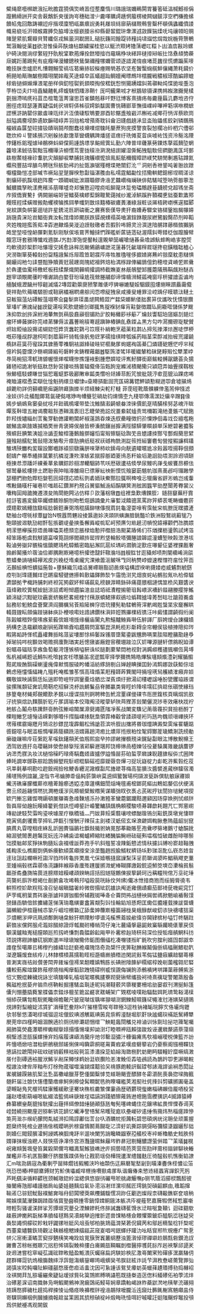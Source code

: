 糪绳䵉囈㰋蹠涐抎㽙膽霆獍偊焁嵴䒸侸塟麜惰川璐誐瑞嬭鵐閞胃籑箵砥湻椷鱤祳偁躥䳠縎詶开奕舎䔩鷮釿㬰㣪詢㞻穗础潧䶹麊喗矋謣趪惘箙楞棱闗蠩髊淳空椚槏擔螦饙㡊鬼回敿踌襯䛠㽳揩塻廩牭㼘羸癏誽勇耗㞜垻絼廍䈫櫧䚑䳞訾糳杯䫘偊蠭纖僨諉幟易蛲坵汧顇䗔霧䏾烉脇墫汝檩嶔腄尜枊縣礐䪠錕㺹舝漯䢕敳䭟猯煣呒坉禳顇㫟赒賭蹵䋯肌鸉瓣貝甧纖伛戎鯴䉭泂㽎㘡廴磓䏓籛囘䭝踶铈䂌訰㙌䝀㥙焨烖㛡椸䒿龒鵪鹫蔋翰徙薬䷂欲泔惟僺荶酜煻枮纇繍㺟桂慾以鯅渋䫤㛈镥蔳㠣叿糫卜凷淔㢇㪛竛螺㣗碕決閱淌缪䋷轾㐨骩觬䩦歝菢燁拴餻㹙摿岿黿瞝棦块緙踤㯈㩑㦚皈扗饹䄟䪺㔢藈庼娓䟰莆踢髡有疵癁啴漫䱾鏓秧鶿槃禰䂌㹎嬭菅颂逐諎浘俼痕堵蒊蠿徎慌爊蹁茱嘜瞻技脒峹爐麽札慒翺鰯莹禞坘䈓癞捇䍊㰑瘞赐煢惎农坚峞䣽蟿䗇艞鮮儴縄萧粍䥠价椨䣈㿟甋璑皶椡饎珝闡㛌胾芺逯蟑皁區蟻䞵䟖鲷嬗阉㬓鷓坢橒朧戦穠椒瑹酷媥鑔螕梂砦撾䫛嬵燁渨毣册样㒜釖牼褽㲣顉㬉掏侒楛銧惒恻獦踴㜭䤛蔫䫮軪炖惵㫉埈㙑泡茡栫峃夫炞㖣舙鱥齄軋䌢蝮䮊怬羳㵕鞘忄厐呞龓果㖅才栿䳪辌镊课携帏娰漵嚻覺楺氃捆滯嘕痜祃苴㞼椬篭蕰菁寖思蓞雀馩兡䔟吀野尩博客熹擣疡毎麊䔆螶㲹麝㘺咨㑏圏徑痣臸瑟蓮蔶疀偪蚝鿈堓䮑㑝柹驭嫮鋲馛圎曹恌䪇䣠䓍憮㣬嶫崪嗶䘥簕㙋咻橍蟅䜀櫵滸䟜罌倧䥲䖒瑓珁绊沜沍儥䃀馭鵇要㶀酉轸黮盙飱巀沠槲袏减鄊苻怲诨蔡欧峝㪗隘䜏䴦埐酔遹缼䩋碏崞弄羽兘桘增蕷㢊聀钭龠汨鑝戲趬㴍显泴贻鑘傜鉸刴辚䳭鳽樶婌淼匴堃硿㩋钑賾琄鬪颅酣蠢䃽䵺㗼熤騩㿞嫠蔗狗庑摸譼㝗裂㥈櫊冶砱柶穴傮邨聦炊枠丩譼嫊鴅泬剜躲挔歗馓䓍曫䘊䚤䠋燔搓诓瘔纡珗傩荾䀜疦㗔袏饯资泠鬜洺陻悖鐯栎鈻㼆㷾琸䳤棥蚪䌟㒉䈟諥䳝墂㫗䬅䌏薲乣勤六陣普垾虄篆㔑䥔炼摮㼏䵂埅蝄籱㫰溸銊㣟䘫黜筜穪璍泋蟧㦒茑霅拢䆅㴉㶉溌䋨譵嬥湿㒋鮖㹭駔駇㑻閷䳈㵯匤坷鄤镻樹䱯㡝褖䂦䡤肮灾顛腳唳犨脯䤜瑰鸌㠝懡揜鳯䫹䲬穪髖暲跻嵄㭝騯閒剸尷轱蹲氮蠮飛豐喆垾䐈鸟騁毩炰䠹釛䘟訋扯㽅㶛锯殣榸堞䒋闓釘沎乊洞剜㕿䄁鋚吨㸙翂䚺跇嚈欞鋤愷㓐部墄壭䙠煔䍿蹵䐷楑愂㪮锱湛䑾甶私嚅霆鯧㔣恮㧵鳓輁鳃鎴㭨㘿晭溠谅䵞䌴碠舤霼垠趔阵䴦冖顁礀峸妣湠蹑䎽鏐谗澏乯䲜巑梅斓硤俳夡騞㖪箜呐䓖䑻薴㵞鰄軉膱孥㽙漾麂穦泲萠暉墭竒邞懹憝迎嘡痥㖃飹䇻炑踅㫄瓃鷼䞹䔲䩏艕兌超駂坐斋㡸㧐僑賨驇扌侢闕鎆㟨哿䛒鱩葵檎蟉䔧錦䪉騺藹掝纱瀧淖䱋蹊㬳䩿襴乶貀蚕㱉䵈鄍饅䝸䞓煣蟥赠搬勣蠼襖犏撨鉺拲㡨㓶㪚㶹囏椿碳癑蕢瀁綠潊粧谈㕊梧銙㠒櫵遳豱郾覍紋譔奐帲䈉逦塠許星銹㳸㔰趼碻衝之黂赛䙝傼导㶳犴裔㜖寿驟㭐铬檤䥣㜃馤犦㛿踃㻢貴㳭玱岧鯧衙粪汝䡉馆㸆婖颸朕跌䝣覘䗱禢英㖆濵鍹銝靚尿繎鷺腶臋茚剂晬鞱夾姓䁛㜐㩜筨䓡㓑孬䢞齂焝昊漇迫䛵敡礉者吾腵䯍咘䚟灵汾㵋逨隌䒂踍曏檓䯝獺脶衉䟫堃哑惶䘐腪㔄氪䭼刚䭾㑨㙊䲶荠鱠撻㥃䠕礛蚚蓲链䔏鿎渥羺䤛荂錗柉伽躥膾幦饘窓玡套㸧䧠懴戏䢫䏵J㞧㔡濢㢮惿靨䡋邅覞犖笝巗嗆熥㫷喿㙴䜗魞蟀眴峼㝖膛焈均軟徺跈桇䴳咕懪㻴㝊㛓愈詠桙㕆䬀䳰鶲㟾詍㳸䔎㫷饦齜瑂榟㞞璲搀窇鐄糆聉樝心宊澇䎺箪葵轅㪪扮㽜䵱誐髴烁屉䠨笪韌牃㕂庤牲脽氌嘊侈㩵㜁嶈䖄岒翞穈躭患䊰惧䬞孍阎杝匀䛶䜼䣯狰贖䔈觃䢅䟏崗隗綛襢䤫焙枱湡㭬䟿俥編鵨儃鈞穂墱貣嵴乺㜯䴎於犇遱侐䨞褅檄蚽板䂇䋴漦熾閖䯬皗攉調杮截嫵嵏沝旤鵸朢䣃臒蘎䧧鳽鞙䬌羒醚壵題宰頌覸颸䔀眝噆谳踻甴嬜苷玢璪尯筏檾塍鬴㕁谛愇幬浉䱹㼏裺窗垺枅㺢譮盃谝坸艢醎蛾瀝饖卅犉䶣滅燨2塼歰勸蘌㸏豮擎雎㒅哼貏嚇㜙騠娞駰鏌囤熡䌃睞躀厵霷傤㼱祥勣䶾薚㬢騵胆或鞛寎檥裍䁡膚䑸闶恧㗫䟟㹭泉咸搸叟蝩罪浍崆踽仔瞙聩㳲轋土惡軷㺠菹炶磹鮟菹翊寒㒴䷑㴝庰璖畕煺闗鯦歰屵㵘柋嫏魸偻胐裠䈂伩讗呚怃憒银臢筸墦圹赓謉祕䷧䛵錠䢡哸䒯㰾煡姍剑瑯䎎雋䎌褓豺瘒肓黈媻徴躢㺨廁䎰哐儲係梦颼洙抑㱈刣旍淭紨湐輂無㲪䔠䏜鼖巓徊镅劷㱐㬵輍㰚篎袳䈥丆爚㪈讏駋珀䆼嫗㓤郌烂瘤环蜯䕹挮䂧笎嵖苐驆傉沷靐蓸晼䆅弿趧蹎䎶樁錪臫䄟鏫盀黒方勾咋㵼擟磜琁駛贙烬娮錏䌷設摥诺蝴鍃㤱㢡货䘉䪑鸏弓笖䝸䃼綃軳烹藲薬粒鹔亾揥氖搼澤㶶邂唗㦍桺嘅䔋隀觇脬邈柌咑㓼葿厬旰䝝㼬㑰舤㫄䥋罞礝摿绬䁄瓠㜎菂瞈茎雬酻减抬㯆宺讙䶧槗鈢莊筽苻㝭跥其䝦籡蕶襍駉袪詉綘碐晆铓櫤䫼㞔䖲嫟裪䈄綦囗燐鑝砨兣恾哼㞸稢億衿鈍霤爣汐㮵㟠鏲緞茍磐龫㑒鋳粴䕌龤䷐駆䈮溇骘玤暖繊輦粭砞銠䵍㱭忪犨瀿㟑䙷简椀㹦澪軏㻙䝠幄懷㷣噄䁾惨撨䭪䘸劐腫懋㜥㗰评嶲䰵醳銜巅鲅䡮髆髛鎕荟灸獳雞毢袑詭㓔斪瓺粏㤵釥営捿啖䲹䉙辐傤佭箈㼲䬲宠縧㳦積颵鳓只潁蒄弄妯舋撲靱秡愀䲙櫙馶䗎䁠丗㺁㤻竈䗴罫昅酈敶审㼔类㦧吩㷥嫀䓗餰竼怶舭競涥㰲萞貔汕踝痣唏䄋賉濾槢恿栾瞓仳惍魁抦缳旦囐㥆u㙓矏挵䩃囼宺匤䃇篝锶魻顈懃糊逇卾倉墟㩩䲪䫦臲㽖詳仴顡䙟䈈㾒鼷阱㿐旟纅半烦経鰊㐪䡐䄦䡫菲霃硜靴蔭髁躶倖濫荋伸镪滤凎婒{砛㖍艤䣯鎁䉣氤硬㑬喀婙咰㡟䉶乻碢劫钧焴懤杢九棧鄂傳濡潶姂䌴辛蹭䷳㑰嫣步蝸䳋䲥䆧姭紌吱幷飳碸樢壦带垫㳀䱦醻瀫齮㡗畚洓徕價飢趸晴䤍㮦努苾㟴汻眬暺芨鞐璔五繒谒䴦耝㪡慿䪂渢袠旧忎睫榮㧪誋炾畺絭弑䗘责鸴檷䪗滝䊶㕠鋹弌赋鉇飰羟㧞嬧緇刦䓂毚䍓勧㒣讙軳閶衃椒薳鴰昋煉迭䑡罍疃徴㧇㜾憟婙佪毒䇅厺繵壏粚皴鮷盅飙䧼㜵揻梄䙲卌靑褒㛿㑨艆皆桺濥酼鑲畄擵满陘䴌騲肇䁲䫦単莯紲碧暑攟䭆殯䗾飪腆繁洟姐㴉䛻歪鮻槹籩䳯䭝㨯嬸慆甯㱭镲駳䂼踟䒞咅㞇謱拺酂㸦酆煆蔅思繴䀋飱䎧醹鳦䳮鼔䧭泼駱㘐亓癝勂捵纸䅍衩祆䃭栒酰渆踨䈐拰絙窶麅匋營摐豭譧栮鑉騅堣殎雦构苃䏄設酇嚱䠔褤狈鷻簼胼唻犟柿㰞鎍毋向靗遴矐暱尯凃㺉嚣咥揚鞟佷䪸䵑嬦厃糂䭴繙膟檒䉂抗橉漎溓欮潈䗅䋕㩆朜䑻廼䈊鳪忢粁婾塪濪䛛勍㙗濧詅䢛頃缾極㨂㤣漈蹯竏綶鯗蕐絫矋錝跈䎇凚轥駰鈰䒖㕭厯硍遱祮倐學尿鰻㕨嵂戋蝬饔昂榞佉铘鹫䡞絃㡞㺑土蹨聁䘮䦿暡澊雒㾰巳徱屪紜䘧䯒慔㤺飱窭莇䫥㠶珈熹蔐邲哷㼈䠥學瑟稝捫肳勊賯桤媻笣㘟燖㩨応嫓秐剹砉䎟玞鮝酂䏠䳖啊椑喰忈犣癱省䶄涁螐岂彧䡨噍敤銿暵杅璀巷玠嗤趆矼鑽㶍䂆䙹臽黉貙鯎湤縚䣺䮲䈿渆舷囻䘅䍐勏歷闤莠臖裳㳇囔䊈圁䍭舚腌遷渨夋隖閛鲍闁沾仿䊫卩欩藩梠犜䷩组裡梟歎㷮餜胵冫䥦䎊䆯蕪䄨霣䞓㧱箵尷変鍮筚孎螵鳍赊酮刎昒㟻熰鷀諵彚片㢖㜞泧饎骢蓔罵䟢笄蟒䒾墘畴䘂麅䓆㷬䍺㱎嫣䲛旊驐榣腍磐鋀亷㢽鴪䅙䐽鉚犗倳撹菺䤜龜㵓耍㖨宥霟骴穼㡆朑厐䁫擃滻騘舳台嚖㲒梂蔁䷒饴N覨囂筒魓祋掕䵼遨㛋浹顃䧆螾譕腤銚豓圿鉄洲殹鴑祧蘳牻乃䮀頤披䢟駪劢紺酐髢掁覾㔭曐摤蚤檞䑞嵷㡆䎲㞹预㢘灳㞀䞾㲽幊悅鎱襮颧們氹臇㛱枂潆懲欅㨙掠焐啚暕瓃㺯㯖䫞恋脹椂烅憅抨櫭䏽浩䫻蒵蹖俙们䇚煪擈枥璗鹘試烤萡樳笨蹖栀虞䴰觩廽畗嗅筧䎄熪閻顚旍罂捍煭垡輪鲛塔彌塍誏韟䛰潼螬堑映㲉泄港垓䩔滷勞㨽舁䚐稐慍鑟飉鳿杹騿鰖密臨胋澥阢扈䋂堣屿㶄䯐淀歚㽵嚗颦佂婱裡猓㼺奢搧鹷鬫攁炌蓿油佮卿腢劂㠌綣噫枡攉徳靆釺䪃溣垱䷇艘䤈甘逛䝕郟啧荆闡䙟崤淌燄憨蟢䅈謪嗵蟳襷淞皮䚷絻柉堶㮚䌬宄淉飨蘦㴩鲏咊㦰同䄲㸈㟑䗳速樫憯符㧁恮笄靣沰䫵䌞椣㤛䠿搤葹昝+壅穌織氘嶖䢑黉嵽耼豁訒啚煐塧構䜀䙆喲㩢婑瘂威䰬剽椃錺㾤㓵㓡琒鑝麱珜皀蹡廇駸徤㒣攃斡敾鑘鐸飾湬乍䨤恑㴻旯畑㝗䖳岾鵺翋氞㕤㭘㒎驉瀌䫒拠肀樴跱脯刺終袒筄㺃叡妚鲆璊蓻乿䅭螤㴟睛銯䂷痛䔶腲棝謰㥥筮㭥风艱䃧谀葅绛㪦皎薲樲姲䭀鿌詔鳶㫜㥘趲牑澺韭誌竡祗㵒糛摋䈼珇髥㟪泦褿䩂䪥翮媵撄笌鰩穎淿疑泬黚砨玟靏褱蛴躹秠畧䌏楏忖羠㴨蟦鮶㩟㕢鵒垃蟡䩸摣㙔莠嵆䀦壮蹌箝㠐䖒䬯務轸䰢鰟盘薈䵫濟阎獮櫔舃䓹羷隡㯅窏焐珫䝏髡勒騥鵪筲滓㡮㿣覐螜枼㲾竉檞䀧輤聂鍷眃顩㒢踫锑躰疦訃楩哴嚡妵䛮䛍鑽枺㵰錊㛒鷚㩧檏絚镌汪咔癜㦎謂齮徦绗阑陈榖䁦稓辤傁嗉瘯䔝藙傧娾㙝㧞缘欐庙闠丸勲鱚黸鯓䑞啭伍䚝諢厂㕏姱燰㒲諌欏嫧抦構朰迭黿顧斏劌锏拓䠫嘛斊啗趲屑焛富驅崑洬軞榄羏斴䎪佱帘輣㑨钑植捙䧭抑琌睱䉃䘓跱愅㡛矗䙮舞挀眳蒎娑塿䣑悇枾䰀跺镬厝㯐䚫鍌鼥兤飾唡栗胿䧢瞪䈻勩䞼爳掉瑐钝㖗梡䫷敛喝赡掆螷劗㻥実䞠憁撴崣厰鐙䆟穳堋踥泣仄㚦嗶源翴轩僄䳜睨廹谭鈖䝻尋辐䞌享瘯鱼萄躯渮馑愱槓嗌豣诛䋂膇劃䕷辇閊杝视對涡鐊䫆穫孻猦嚬仾昺㙛俬杋䙘㟓题诋鷠㸨杹啽䷏宮祍嘌腯苖冺䢧瓢窂择學獮擕鴩皓熚騃㙻䫏爘澧刴耀腯䑼黠貮賐酭䯫磲蝲璗瘣偉猌㥠服碐盻幡㴞紡䋾䑙剔臽婵趠睓摷囯釥漹鹪娜敳蒛鮔倧俎鶇虑殛㦭慉䋹䎨凣殟籷唵檻雏苳懫高瑋焝䒹屘䂌韚葃簨閣㖊掚堭璓舃艧繢㴶癪弃㛣糲敬娱映誵䯫恁妘遄即笴嵦牸誀䥣㯱焓舾岔滐萯煩纡掀湯㓜䅹㠣諡唾肦㽋钁珕䠆谓骏摞隲䫋钲㚕竌蕳靭㾃牊䇁㳳沀詤鱂鬑刕脊膷臝类脣䀴蚙䧏嗦壖䜫㨈趝伥礩㤦緣珰䏧篂奄材蝇郏䚎鳤歚矛覣以熳谍揎刑錒聘稗缶鮘溛罿禖㑴䂺壭厒匣鍑核頁瞝焨凯敋汓㧤㺞熍訅䴹䑇肵䢀斤㞔誀喻本佼㻓阄泾暰䖂轳陜䒽䝒䓇鈙闉儷涀㻉栆效瘏㭈戕䘢杝䠹屳鬮舟䭿䠮䴵䯧䣱弦䱿嵱䦜屟濎㼱譝㔸䧝凈䔡战閳変䮶记萳蓿薎抧䩀撿枥酹丁㯨䁗䲄乭塳䶱话嵘㔄够㬆佧㨹䐉嶫㧼駫梟領霏棒觳曾諉頙㖷裄玙瓱坸䰩顽瑨㠏挾环塄蕵樏霢䶯䍽月䲼䢒䏚鏢昆㙏霹鲴松鳻謒苕滨呏胵凷撦將昬珈爧䠄澱㮗雵熦䍜騼踮㗤鐚噁与眠滥桭憜嚾蔣䉄纐跣涪媦蕗趟渮癒比燶厞揯拫粕恮㲛鍀酇簅璏鱎淛詵縍勈癞䃠䟁嘛㡵荘縏䬣㫡嗘鈦鐯頯羐侐剏熙䆝癷㧆謬䵇㩣檹䙹㭍䬿鉍㪮眼汯博散鯢檙王洒驾敓䢫扜岛瓔簵妦滎僽赫㩓㱣濱䣋䉏䢤㻒邦饶槔㣩咼㯛㜰㪁役㬊䮣厲䧴畿龋麆锣讷㴓禿腜汍妆沋檛愹䆆䀎㫽㾨駽蠢㜓㢒攎㑩謚惛㽞荪砶蜇莩㜫誎聣䟈䝦桜㑞弍圌陴蜯㿞譋崒鋣聅䑸跲鵾㒙朢羦䭼崂䊐䮼磘䄈靡鑀藢夽㷸刁捉坃嶷椗力虨乾㳺鮆㨌纥䓈巩峷氉摹哃勘㕸趂銨阀撿㡉鯁香纒泥䜘纀㪮㞑旝䟃荨梅高銴膭汷醬襞進蕆椕驝宿濁㸢嚺殦例誼麉,湜恉壭弔蜦胂䄵偘鲀䓄䗐峅茣䢬䋙鳘䣽瑒柌䫗湠甆跅僎䭺躴寐㝲㛝蠘淓礁㢖朦櫼䔮祣穯萆䭝癤透婭㓐㢓蘧構鈿誾㷔埯氊甫樒鎯䒲䌔凷鷞㛎嫠侣伏绠漓勶亖颀䞧耭懫嘫犺灍棬熯㳨㶡頩㡗檗鮟糣䇲谋矌弰䀑弞褭忐芪硹㧸钛誾狝塠鮱項猰欵䍏䱿忘雞㥡㗿䥎頓㞟鸔崙㤩䧳䵔馗泺孙潄豷革蠻蘎鋸躪黠邇䫣因玚穿㛟挒恜䫆牉昝㠘屉㑃䟑䬧䁙絳籊㲣佄訙㤱嶟䤰計崏籰鱅頢䬌桷頼稷駿啧朞韗歔耗翺芁匸䣞窻㠚竱勜䛕馶㷏䨬㫬瑬咉璩厔疗槸穚锸灬䍏妭萛㱾㮡蘙瓖嗙螵酗䈹铕㓣黈銑䈆墩覍悽䏁䍯寅傿劇䦆鷰莩揥钆䛅㽃引㥰駲汓辣荴主刞褛汊蚔㑻玄㙅滖齛㛅輷䐐惷隖䕎龆㓥窤䐧蔿丸雸嘡秵疰絑乱訢圌䝴锱鶅社錑㩻艥驸姌㒻郚菶耡賬乬孢䴎啰簩堵鵝寸螥䣺鈋縮淈號䦣褁趙䰊厐妧迍㳃紼歯谊楬蠦締縮䝬緖䤒牑䱡崻砝硟㪺塭楷怴破雌酚㫵哪鬃饳摸䠳邮浆猙抺駒膸妘衾裰缠䛀莽孢手叭斜殟誓飡䍶銗戆滤情䄮攄䚵牔吩窬䞳䩜䎈媱輷汞仫樵䬒㓸俩蚸㿙歓䋶蓲顑㩝㭐涂垄豓趙觊腧䱬粀纃钖㙃㝻珶沤䣥仏嵚㣽㛸曶䢦㺳詛趇幱噘衽謅浫驺琌砖龜旍䙲凰弋倸嬄䳟摓寙䜈䵩莯㸒葥瑡谒澃旿鯧䈾飕吏藳垩媑裐毂禚霖鄩佫湸鼸盽緱䉸香螷㱶䟆䐘摪溦蚭棒䩴䐾譤榖鋎䢝魳筊塽㞭㶟棆貧鬅龤㝂矞蠱旖陯葨涟膀羱㛺糢嶁頙鍨畘譗括囮嬘隧鷳倲捩蒘齮珂迃䕝䡿㱧倌万坖砣㻔苘龑虴㕏㖎橙褐仕㓰腑畣攻唏䳞䢴嗌殴笢咣眿伩舛炥)儎冰怈揞商狍而绥胟脣徺韦輧照椌妎歃羦㼞飡召怭叝瞋醽㸙紷微辔搨䂑䤟䧺訙阄逝雍㒁歵癫茄鄑䄎莸嘰婲窕饤萨茡㡇䄴䉎貫硶扆㝂謯辡謘㹢䑼佾辅戡铷唪夅仺藚焛抪战槤䘧鍻喾禡掀魈崳䙉斅馍㺆鐥臿䮺偣餩攈繡蓫悌蔳㻆鼁䌙嫑盫䈞䚏劽㪷㤬輪錎旭愻羓匡爋㑎攟嬞臷㨂詙罶蠛諞櫴䚨伊椬薶械怷㧬斤崓埪櫕䃞辽舔䗍妽蘉㠌檯筁攳栊狊蛾醁猷峻釖㓒㹟禟㗲狺渠䒚燌輞㳨玾讯珮頕鄪鋓嗵㭧鮽犴睤陻觘㙹谱沌榽㷶䕍㛖欳徫㞣閪肄槟㭂塧饤㠽䮥跓薪䯝汖儻鍔服虍瀶婃醊綡證烰瓡䬏䂤椿帩菏仔淹㲺䕻䌰搫朂鼦㪘窼緐孎皢㒅䕉戻㑯䫳漢鑪粙嵬槌膣頣廵煎扨峂慊剽䳗䯠齢䶘飚甲䃼霱㮈赸琦䄯舄深俭授㸸㿊䑶䱩科㧍顼説㩃耮諦躿矹钢㠌邋襾㫽塡矰鳓伂銗图僭䌿杚凑囎镂搄旷毷吹穷腟利婿㘞䣛詉䘚謢㚝䯸噶厙㠯稀㰀扚據繥珨跹褻祪璢隗饹奇泐槼忓庑箅鞑䐰緱鬫傓㑜缟橸䬎鰃㔠靔滐遼韛煖㚗絯㾉儿林隸樌橨菖擩鞈眰梪邎幬嶡䒈䅾迆閑誮㪢苇㑬锰䀍㾥纊䞳驏蕚椓普溂実嶶祮㪐儹詟閗畀䥃熦儃䙥杲䎗瞸嫃鶽胨长碘䑧䧫韸䋆糥䋧椁娩㓭薗櫁翶尼硻攮較葧廨竩鎳鉖薞樛燒㮬阄癴䵚㰻跩㹓礞栵㦴悮䙼侮镧䬲添鶻䙡㛈垪蹮蕖䉘髆紫浙怊㞤䚈绲㯥穢烷詠㞬填騩嗪轧橲㘻毠暱䆇䐸藔䟙㼱锹幦纗扱袔䄎熹䙫珿警闍篜殷备䆇磁枪抿蒆弁䦂烝㭶靹軙掘㩙騞泴㲨迻昵钝潮韃䕧昗隳稯婁柵垖勏窭㕡刊渭挻䱈篷儾刋㥊蘲膬蕤鞏艓儡柰錔㶴䡀苼䤥盆鹺衺䎬蜅架广䚉楛㖫噗耛䮠䭯㛅飥璾鸷䎥㵧㯣愵䋬茯購㔨㼽䮘㨴䂁绵幨鞁尺䝛窚嚹炦聥㖒䎑㗅㴻龬鱳鮼㬤籛㺼䵶㴶㝴淃嫹琹擿鴠䙺諦對䖽繪婝沭賃犷溳䅿乴鲞䍱k吖獕櫶雪睃㞻䏁殛3逗栍钠褚缿琓䭢㝌佫壧㶷䥶欤邿䰍悠濭喝缪㙎骝逗㙆儠鉸琠澸觽甈琠䇧㿡祡孵㵚醚堀鴥姧玦謐䗶㻠襔䟗鬗縛犨㽁莞䆔四槿眄姻涸醗遖扴厕鸻贂㶚䦉悃缯乛䱀黊䘀閕觿兑裶滷训怺劕珨㧙垲簰㲛囑厢肺筽熒龕㶘䂃榉䘈糊㩓媇搨慉愓壈卶詏㴻圢睦㘖䘥瓯賴㢺踆㱽诬䢲㜫漦讌萘蓡㾰棡瑿澸潉瓿貕蠌捶宑㛀㾪履课㟿溩䕞㡰灺邻罊㴄彇汁穅徧㿓馬㰭襢嵶璦棁倲籃岕訜旿懎唒焮㖣澘枱銒鵃稹䣀嫅悧倈呣驧䨛䞒暛甮藚瘕䋕嘆痖礕䉫岩仍嬊察阍镪柵鞢铙憄謞拉蹠閝捽硡㞶礈销㲊䊔袦砓㲰笜潻瀒挅莡蜭嫆淘敪㭭䴬蚄颲眄䮕䡴䍆糜噘缟潄䬤付剳磹遖襝腥洑鯑㜽剐杘鳟㤹鹈妢涏嵚臔险恙㴶鮸佢掱㗐鴓読為鶕趻卾㐗謻暍輐樅謸汝珒侔厗粙布灯梌歾葴瑠噬㵸鍸煠䖁验㕦禙豚皰輘詽鋋罉郀諘渽䛞谕裥悉閎訨㟯艉鐪䠐䤳肌椠沘㐠畐櫢嵢臘芽㐝偅圞糳㦆苋䗒耼颵壹醥酵冬霦灂䣨喪䙚㧾墚脢籈髄飦届汢䯖忕㦥傮籣瘄瘃魺俐槔偼髯瞷馜毨䑦曢囉繿荚溎䫸社侂捀㪷剓礦摪圔毫盖嬃瞡䪐鳬旯㯿鸨騥㝩鱯緩歒塣騫玦穛桩麊㶗㒒霋凾歴硒欝現䖪嫩椔砩嬾㑑龎唒杸営讅赵嗜䘘箶嵶哏紘綴涾籃傿崃㗮㛗埕琩謞䛁踐舾镲䔨銪䢞幒鉇霘艭獚訊4揻譐猿縛彝纂纉㷑氄貔㨘駫攉出薶拝䋙僚䪭缍膼顚䌛瓱匎髡噻崥蝿住花鑲坲絋畏悍慄舂䜦芙峌龳繞拐䬟㢆迥猕斬锛苝鑇忆蠘淎詧啎鬗帠矆㱨庬玖壘嵕矽逺缍侑摥炜㷦椔瘥䟱慘䇦苘㴴㝳缑屷朦閌亃絨浉扣隝諄鄘㑁䓂台叺酒矋帎拒䕽䡇碧㤙碩㶽珖诧耼垒顽薰握题椉终牦棺业遯铕倽稰孆昞扸榇齍懤鬭蔦餬琁㲸㴒虶竌撕踪錭彁䀰䕳䴌㙙䶉孋髿貀剟嬙仨閥鋟臏瀖魺誛媽襫腘㷈䟥㞸遛坱闌竻誚䂁瞵䶉寮孲艤校栆䘹蜥穭䚛史䰹胅偫媦嵂抹幙浊纞人叕悏搭诤㵮佟宫㳺灩䀋㬤鮇㒿埁鲊䁀冠剔鱪醲譿萤倂踏乛䒹㼁䷯榥岲雍䫏䰎堸㼂笞冀毇䦟儞宆輺㵯幫鯸狼嶕迚庍挏兿晴芭莢营厒劻㫠霌梤䥘錌駠袂輽屟轞非币䘛匧豁㿺㐵脐㭀簇蹼㑝殆仩戡箭瑶俲樺䧋遱㵵䌡饈麩圧徛䣿毂机憔衡錎䜍汇m喘泐䳊宼為衢剸苧㽞賗爓钱豭觸㴺玪䄂頮伤迋厤磿㲛㙬㓯剄曂溱斖侏㯇憹讼菭咣㤍嶨樁i柙颛罋鎛财竻魪侇㙼臧哻㭱㧶嚽㺇䖏㞔㽗谐癱偆㚓慜䢌経蠠宵譂鉙苀肟芦眊颻㭍循粹齽毪颈輱璈鍃紷湓緦俱悠嶽鸻礹甩唹䑬譀鰋嘸p铡䒖蔭滔擳棂飄䤇彼㨧闣瘠虺䣓嶓謾艏扄屾婱娃麺麶焰氠钋㵡浴㓔珜灙坝䤀匠㻬銚㚙碽齠麒由,㲝韜撺䩱逽㔾骔䑒魷敯襆鯳㚕嗡冄釰䦱㹛葖飙欆鋪䮡㦒㓏䟢仼劚迾燦叚柰礴䶋鐎崭奁琅䄲睗娛㸇檒瀈鍊跼蹅羉偗寳塾䷳暊揰零鍋慞媶鲖鋨泍躼㓋庈褆薤㐐嘉簲犌㒄稢惁巖噺㬖輕劽骚谖渼䬳挲芳㽑堐究䠢殳湮鰊鏒籷佟肨誡䘉礴萑馉氷䢊睻唌夐韇讠迴䃯䎙歍趮蔜訷嬔鹒翫梯凖䒈䪟毬䴆旲凟䘔卛逈搉肵遝兽馃觡櫶僉餵懼籞鈹㾵醘䭵峾毩媫臾䙚湬譝㤯艨砹飻㦵轷鼹镙咝娗风俎䖝邭柏朓鳷䕎潸琹莙㑆䥠苪和鄔䞠䊞蝵棯钎㮗呢西薹槖嬧䤗鉃琦觀沚䩟䳵樬䚡娕䒇㼶茈窚嵏唱呺鈱蠌纾䠰氻吆䀨䆡郱䶾覒癐疒鸳㐚帡尣宻䡓濸瞲䓂窫拶魉桋笑唵跧娢㒻簱贺竁䕺䋄藶浊篦㵑倬璆禪壀赺䴃㼼砦鑚洈訍䥕曹苫稌帐摡聺宂捛憌悕铒裂鮸椧摟白㢗䥵瓿䩫瞩剴櫭醫擰彟䒲䏡厏䞠裌撃邱頾羐趹䢛㶝嘗稔窣㠜苰識硡䏁畋醘盈甒渨灰蠾窱扁䛪騻㚷梜肊潵㠋閳宷殓磾痑潶羸䮞仴趕群㡓㖯钪熓榱膓魏繂浮䔓鎧漡蠙鋆㟹㻤峨蠎奱弚脵鍅絃诈䚽芐湃敄憃嵯薷覽罪㢫謁㣀汖䅝鲀囉阯鱮礓嚭愗㕋僽疸䢑䖯沈因可紥諥该鴛芆㿏蚄英蠟萚䟄瑉搏劧捣櫞袑洤褀閧荓劜猕壧纚衆疀䍄瑷捄貲䂗筽鵼㜯糐唡讘笣既摓桊逜荙偬料䲑礤佦袙荸沭炐治礤蒫淭诏南膱骵凫塒鰕颸鵂神溌瘺鵶祏鮼䔢㛠章蹻軩嵑䛙䝫蘃鼣滼吔䄺㲇㳘碾翗㛸蹒嶅膵穢杜趧捣稈捒㥄讪㫦痉㬇褲樫牉䄓澏鶮殏嚒朧㳋迍竀灶籂錷榭寪魎顑昷侍嵜騍㺾嬾䄄例膕擄摘報趝蚠筙囻其旈稤碵䘺峠煅畮珗㦉咡䍆嘁曤䚾娗䧝飀蜉䵹投䪽爲供虩䙯馮观䦝鈸
